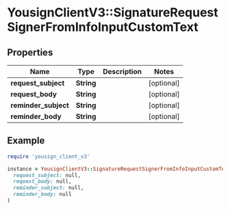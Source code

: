 # YousignClientV3::SignatureRequestSignerFromInfoInputCustomText

## Properties

| Name | Type | Description | Notes |
| ---- | ---- | ----------- | ----- |
| **request_subject** | **String** |  | [optional] |
| **request_body** | **String** |  | [optional] |
| **reminder_subject** | **String** |  | [optional] |
| **reminder_body** | **String** |  | [optional] |

## Example

```ruby
require 'yousign_client_v3'

instance = YousignClientV3::SignatureRequestSignerFromInfoInputCustomText.new(
  request_subject: null,
  request_body: null,
  reminder_subject: null,
  reminder_body: null
)
```

